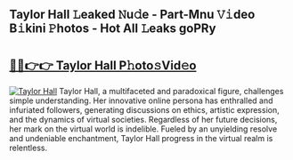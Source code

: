 ## Taylor Hall 𝙻eaked 𝙽u𝚍e - Part-Mnu 𝚅𝚒deo B𝚒kini 𝙿hotos - Hot All 𝙻eaks goPRy

# <h2><a href="http://ld3sny.urlbe.top/?page=Taylor+Hall">🔗🔗👉👉 Taylor Hall P𝚑oto𝚜Vid𝚎o</a></h2>

[![Taylor Hall](https://i.imgur.com/eBuTRDB.gif)](http://ld3sny.urlbe.top/?page=Taylor+Hall)
Taylor Hall, a multifaceted and paradoxical figure, challenges simple understanding. Her innovative online persona has enthralled and infuriated followers, generating discussions on ethics, artistic expression, and the dynamics of virtual societies. Regardless of her future decisions, her mark on the virtual world is indelible. Fueled by an unyielding resolve and undeniable enchantment, Taylor Hall progress in the virtual realm is relentless.
